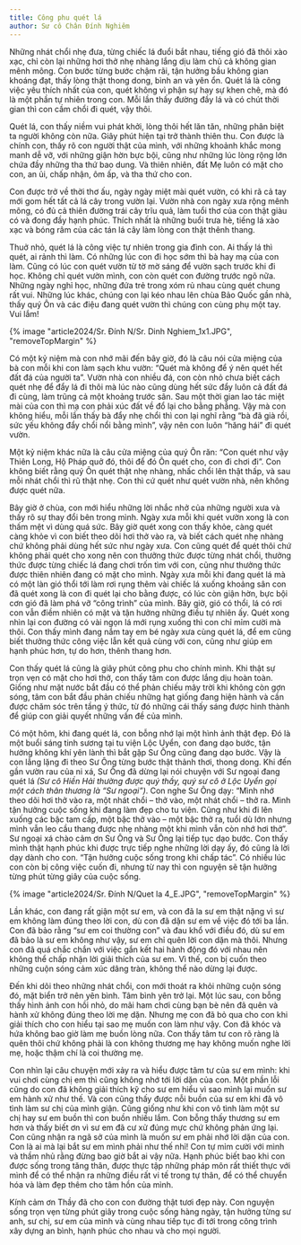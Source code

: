 ```yaml
---
title: Công phu quét lá
author: Sư cô Chân Đính Nghiêm
---
```


Những nhát chổi nhẹ đưa, từng chiếc lá đuổi bắt nhau, tiếng gió đã thôi xào xạc, chỉ còn lại những hơi thở nhẹ nhàng lắng dịu làm chủ cả không gian mênh mông. Con bước từng bước chậm rãi, tận hưởng bầu không gian khoáng đạt, thấy lòng thật thong dong, bình an và yên ổn. Quét lá là công việc yêu thích nhất của con, quét không vì phận sự hay sự khen chê, mà đó là một phần tự nhiên trong con. Mỗi lần thấy đường đầy lá và có chút thời gian thì con cầm chổi đi quét, vậy thôi.

Quét lá, con thấy niềm vui phát khởi, lòng thôi hết lăn tăn, những phân biệt ta người không còn nữa. Giây phút hiện tại trở thành thiên thu. Con được là chính con, thấy rõ con người thật của mình, với những khoảnh khắc mong manh dễ vỡ, với những giận hờn bực bội, cũng như những lúc lòng rộng lớn chứa đầy những tha thứ bao dung. Và thiên nhiên, đất Mẹ luôn có mặt cho con, an ủi, chấp nhận, ôm ấp, và tha thứ cho con.

Con được trở về thời thơ ấu, ngày ngày miệt mài quét vườn, có khi rã cả tay mới gom hết tất cả lá cây trong vườn lại. Vườn nhà con ngày xưa rộng mênh mông, có đủ cả thiên đường trái cây trĩu quả, làm tuổi thơ của con thật giàu có và đong đầy hạnh phúc. Thích nhất là những buổi trưa hè, tiếng lá xào xạc và bóng râm của các tán lá cây làm lòng con thật thênh thang.

Thuở nhỏ, quét lá là công việc tự nhiên trong gia đình con. Ai thấy lá thì quét, ai rảnh thì làm. Có những lúc con đi học sớm thì bà hay mạ của con làm. Cũng có lúc con quét vườn từ tờ mờ sáng để vườn sạch trước khi đi học. Không chỉ quét vườn mình, con còn quét con đường trước ngõ nữa. Những ngày nghỉ học, những đứa trẻ trong xóm rủ nhau cùng quét chung rất vui. Những lúc khác, chúng con lại kéo nhau lên chùa Bảo Quốc gần nhà, thấy quý Ôn và các điệu đang quét vườn thì chúng con cùng phụ một tay. Vui lắm!

{% image "article2024/Sr. Đính N/Sr. Dinh Nghiem_1x1.JPG", "removeTopMargin" %}

Có một kỷ niệm mà con nhớ mãi đến bây giờ, đó là câu nói cửa miệng của bà con mỗi khi con làm sạch khu vườn: “Quét mà không để ý nên quét hết đất đá của người ta”. Vườn nhà con nhiều đá, con còn nhỏ chưa biết cách quét nhẹ để đẩy lá đi thôi mà lúc nào cũng dùng hết sức đẩy luôn cả đất đá đi cùng, làm trũng cả một khoảng trước sân. Sau một thời gian lao tác miệt mài của con thì mạ con phải xúc đất về đổ lại cho bằng phẳng. Vậy mà con không hiểu, mỗi lần thấy bà đẩy nhẹ chổi thì con lại nghĩ rằng “bà đã già rồi, sức yếu không đẩy chổi nổi bằng mình”, vậy nên con luôn “hăng hái” đi quét vườn.

Một kỷ niệm khác nữa là câu cửa miệng của quý Ôn răn: “Con quét như vậy Thiên Long, Hộ Pháp quở đó, thôi để đó Ôn quét cho, con đi chơi đi”. Con không biết rằng quý Ôn quét thật nhẹ nhàng, nhấc chổi lên thật thấp, và sau mỗi nhát chổi thì rũ thật nhẹ. Con thì cứ quét như quét vườn nhà, nên không được quét nữa.

<!-- {% image "article2024/Sr. Chua Xua/DSC08857.JPG", "removeTopMargin" %} -->

Bây giờ ở chùa, con mới hiểu những lời nhắc nhở của những người xưa và thấy rõ sự thay đổi bên trong mình. Ngày xưa mỗi khi quét vườn xong là con thấm mệt vì dùng quá sức. Bây giờ quét xong con thấy khỏe, càng quét càng khỏe vì con biết theo dõi hơi thở vào ra, và biết cách quét nhẹ nhàng chứ không phải dùng hết sức như ngày xưa. Con cũng quét để quét thôi chứ không phải quét cho xong nên con thưởng thức được từng nhát chổi, thưởng thức được từng chiếc lá đang chơi trốn tìm với con, cũng như thưởng thức được thiên nhiên đang có mặt cho mình. Ngày xưa mỗi khi đang quét lá mà có một làn gió thổi tới làm rơi rụng thêm vài chiếc lá xuống khoảng sân con đã quét xong là con đi quét lại cho bằng được, có lúc còn giận hờn, bực bội cơn gió đã làm phá vỡ “công trình” của mình. Bây giờ, gió có thổi, lá có rơi con vẫn điềm nhiên có mặt và tận hưởng những điều tự nhiên ấy. Quét xong nhìn lại con đường có vài ngọn lá mới rụng xuống thì con chỉ mỉm cười mà thôi. Con thấy mình đang nắm tay em bé ngày xưa cùng quét lá, để em cũng biết thưởng thức công việc lẫn kết quả cùng với con, cũng như giúp em hạnh phúc hơn, tự do hơn, thênh thang hơn.

Con thấy quét lá cũng là giây phút công phu cho chính mình. Khi thật sự trọn vẹn có mặt cho hơi thở, con thấy tâm con được lắng dịu hoàn toàn. Giống như mặt nước bắt đầu có thể phản chiếu mây trời khi không còn gợn sóng, tâm con bắt đầu phản chiếu những hạt giống đang hiện hành và cần được chăm sóc trên tầng ý thức, từ đó những cái thấy sáng được hình thành để giúp con giải quyết những vấn đề của mình.

Có một hôm, khi đang quét lá, con bỗng nhớ lại một hình ảnh thật đẹp. Đó là một buổi sáng tinh sương tại tu viện Lộc Uyển, con đang dạo bước, tận hưởng không khí yên lành thì bắt gặp Sư Ông cũng đang dạo bước. Vậy là con lẳng lặng đi theo Sư Ông từng bước thật thảnh thơi, thong dong. Khi đến gần vườn rau của ni xá, Sư Ông đã dừng lại nói chuyện với Sư ngoại đang quét lá *(Sư cô Hiền Hải thường được quý thầy, quý sư cô ở Lộc Uyển gọi một cách thân thương là “Sư ngoại”)*. Con nghe Sư Ông dạy: “Mình nhớ theo dõi hơi thở vào ra, một nhát chổi – thở vào, một nhát chổi – thở ra. Mình tận hưởng cuộc sống khi đang làm đẹp cho tu viện. Cũng như khi đi lên xuống các bậc tam cấp, một bậc thở vào – một bậc thở ra, tuổi dù lớn nhưng mình vẫn leo cầu thang được nhẹ nhàng một khi mình vẫn còn nhớ hơi thở”. Sư ngoại xá chào cảm ơn Sư Ông và Sư Ông lại tiếp tục dạo bước. Con thấy mình thật hạnh phúc khi được trực tiếp nghe những lời dạy ấy, đó cũng là lời dạy dành cho con. “Tận hưởng cuộc sống trong khi chấp tác”. Có nhiều lúc con còn bị công việc cuốn đi, nhưng từ nay thì con nguyện sẽ tận hưởng từng phút từng giây của cuộc sống.

{% image "article2024/Sr. Đính N/Quet la 4_E.JPG", "removeTopMargin" %}

Lần khác, con đang rất giận một sư em, và con đã la sư em thật nặng vì sư em không làm đúng theo lời con, dù con đã dặn sư em về việc đó tới ba lần. Con đã bảo rằng “sư em coi thường con” và đau khổ với điều đó, dù sư em đã bảo là sư em không như vậy, sư em chỉ quên lời con dặn mà thôi. Nhưng con đã quá chắc chắn với việc gắn kết hai hành động đó với nhau nên không thể chấp nhận lời giải thích của sư em. Vì thế, con bị cuốn theo những cuộn sóng cảm xúc dâng tràn, không thể nào dừng lại được.

Đến khi dõi theo những nhát chổi, con mới thoát ra khỏi những cuộn sóng đó, mặt biển trở nên yên bình. Tâm bình yên trở lại. Một lúc sau, con bỗng thấy hình ảnh con hồi nhỏ, do mãi ham chơi cùng bạn bè nên đã quên và hành xử không đúng theo lời mẹ dặn. Nhưng mẹ con đã bỏ qua cho con khi giải thích cho con hiểu tại sao mẹ muốn con làm như vậy. Con đã khóc và hứa không bao giờ làm mẹ buồn lòng nữa. Con thấy tâm tư con rõ ràng là quên thôi chứ không phải là con không thương mẹ hay không muốn nghe lời mẹ, hoặc thậm chí là coi thường mẹ.

Con nhìn lại câu chuyện mới xảy ra và hiểu được tâm tư của sư em mình: khi vui chơi cùng chị em thì cũng không nhớ tới lời dặn của con. Một phần lỗi cũng do con đã không giải thích kỹ cho sư em hiểu vì sao mình lại muốn sư em hành xử như thế. Và con cũng thấy được nỗi buồn của sư em khi đã vô tình làm sư chị của mình giận. Cũng giống như khi con vô tình làm một sư chị hay sư em buồn thì con buồn nhiều lắm. Con bỗng thấy thương sư em hơn và thấy biết ơn vì sư em đã cư xử đúng mực chứ không phản ứng lại. Con cũng nhận ra ngã sở của mình là muốn sư em phải nhớ lời dặn của con. Con là ai mà lại bắt sư em mình phải như thế nhỉ! Con tự mỉm cười với mình và thầm nhủ rằng đừng bao giờ bắt ai vậy nữa. Hạnh phúc biết bao khi con được sống trong tăng thân, được thực tập những pháp môn rất thiết thực với mình để có thể nhận ra những điều rất vi tế trong tự thân, để có thể chuyển hóa và làm đẹp thêm cho tâm hồn của mình.

Kính cảm ơn Thầy đã cho con con đường thật tươi đẹp này. Con nguyện sống trọn vẹn từng phút giây trong cuộc sống hàng ngày, tận hưởng từng sư anh, sư chị, sư em của mình và cùng nhau tiếp tục đi tới trong công trình xây dựng an bình, hạnh phúc cho nhau và cho mọi người.